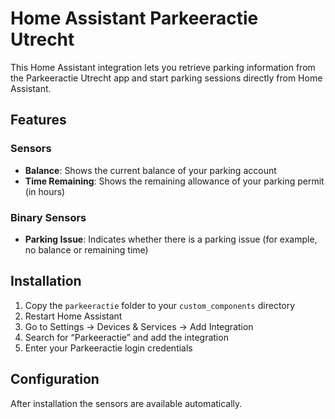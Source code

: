 # Home Assistant Parkeeractie Utrecht

This Home Assistant integration lets you retrieve parking information from the Parkeeractie Utrecht app and start parking sessions directly from Home Assistant.

## Features

### Sensors
- **Balance**: Shows the current balance of your parking account
- **Time Remaining**: Shows the remaining allowance of your parking permit (in hours)

### Binary Sensors
- **Parking Issue**: Indicates whether there is a parking issue (for example, no balance or remaining time)

## Installation

1. Copy the `parkeeractie` folder to your `custom_components` directory
2. Restart Home Assistant
3. Go to Settings → Devices & Services → Add Integration
4. Search for “Parkeeractie” and add the integration
5. Enter your Parkeeractie login credentials

## Configuration

After installation the sensors are available automatically.
